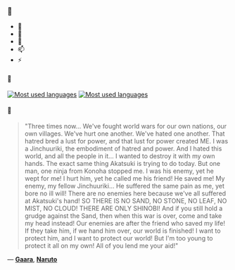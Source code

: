 ### 👋

- 🔭
- 🌱
- 💬
- 📫
- ⚡

#### 🧏

[![Most used languages](https://github-readme-stats-aynah.vercel.app/api/top-langs/?username=aynh&theme=solarized-dark&langs_count=6&layout=compact&hide_title=true)](https://github.com/anuraghazra/github-readme-stats#gh-dark-mode-only)
[![Most used languages](https://github-readme-stats-aynah.vercel.app/api/top-langs/?username=aynh&theme=solarized-light&langs_count=6&layout=compact&hide_title=true)](https://github.com/anuraghazra/github-readme-stats#gh-light-mode-only)

#### 💬

> "Three times now... We've fought world wars for our own nations, our own villages. We've hurt one another. We've hated one another. That hatred bred a lust for power, and that lust for power created ME. I was a Jinchuuriki, the embodiment of hatred and power. And I hated this world, and all the people in it... I wanted to destroy it with my own hands. The exact same thing Akatsuki is trying to do today. But one man, one ninja from Konoha stopped me. I was his enemy, yet he wept for me! I hurt him, yet he called me his friend! He saved me! My enemy, my fellow Jinchuuriki... He suffered the same pain as me, yet bore no ill will! There are no enemies here because we've all suffered at Akatsuki's hand! SO THERE IS NO SAND, NO STONE, NO LEAF, NO MIST, NO CLOUD! THERE ARE ONLY SHINOBI! And if you still hold a grudge against the Sand, then when this war is over, come and take my head instead! Our enemies are after the friend who saved my life! If they take him, if we hand him over, our world is finished! I want to protect him, and I want to protect our world! But I'm too young to protect it all on my own! All of you lend me your aid!"

&mdash; [**Gaara**](https://myanimelist.net/character.php?q=Gaara&cat=character), [**Naruto**](https://myanimelist.net/search/all?q=Naruto&cat=all)
